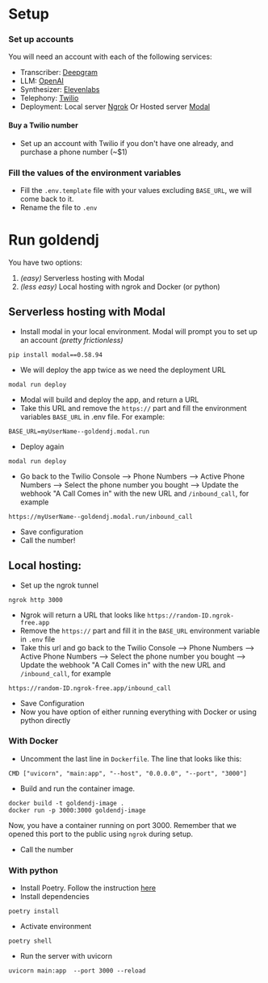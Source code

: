 # Setup 

### Set up accounts
You will need an account with each of the following services: 
- Transcriber: [Deepgram](https://deepgram.com/)
- LLM: [OpenAI](https://openai.com/)
- Synthesizer: [Elevenlabs](https://elevenlabs.io/) 
- Telephony: [Twilio](https://twilio.com) 
- Deployment: Local server [Ngrok](https://ngrok.com) Or Hosted server [Modal](https://modal.com)

#### Buy a Twilio number
- Set up an account with Twilio if you don't have one already, and purchase a phone number (~$1)

### Fill the values of the environment variables 
- Fill the `.env.template` file with your values excluding `BASE_URL`, we will come back to it.
- Rename the file to `.env`

# Run goldendj 
You have two options: 
1. *(easy)* Serverless hosting with Modal
2. *(less easy)* Local hosting with ngrok and Docker (or python)

## Serverless hosting with Modal 
- Install modal in your local environment. Modal will prompt you to set up an account *(pretty frictionless)* 
```
pip install modal==0.58.94
```
- We will deploy the app twice as we need the deployment URL 
```
modal run deploy
```
- Modal will build and deploy the app, and return a URL
- Take this URL and remove the `https://` part and fill the environment variables `BASE_URL` in .env file. For example: 
```
BASE_URL=myUserName--goldendj.modal.run
``` 
- Deploy again
```
modal run deploy 
```
- Go back to the Twilio Console --> Phone Numbers --> Active Phone Numbers --> Select the phone number you bought --> Update the webhook "A Call Comes in" with the new URL and `/inbound_call`, for example 
```
https://myUserName--goldendj.modal.run/inbound_call
```
- Save configuration
- Call the number! 

## Local hosting: 
- Set up the ngrok tunnel 
```
ngrok http 3000
```
- Ngrok will return a URL that looks like `https://random-ID.ngrok-free.app` 
- Remove the `https://` part and fill it in the `BASE_URL` environment variable in `.env` file
- Take this url and go back to the Twilio Console --> Phone Numbers --> Active Phone Numbers --> Select the phone number you bought --> Update the webhook "A Call Comes in" with the new URL and `/inbound_call`, for example 
```
https://random-ID.ngrok-free.app/inbound_call
```
- Save Configuration 
- Now you have option of either running everything with Docker or using python directly

### With Docker
- Uncomment the last line in `Dockerfile`. The line that looks like this: 
```
CMD ["uvicorn", "main:app", "--host", "0.0.0.0", "--port", "3000"]
```
- Build and run the container image. 
```
docker build -t goldendj-image .
docker run -p 3000:3000 goldendj-image
```
Now, you have a container running on port 3000. Remember that we opened this port to the public using `ngrok` during setup. 
- Call the number

### With python

- Install Poetry. Follow the instruction [here](https://python-poetry.org/docs/)
- Install dependencies
```
poetry install
```
- Activate environment 
```
poetry shell
```
- Run the server with uvicorn 
```
uvicorn main:app  --port 3000 --reload
```

